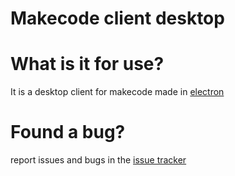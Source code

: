 # Makecode client desktop
# What is it for use?
It is a desktop client for makecode made in [electron](https://github.com/electron/electron)

# Found a bug?
report issues and bugs in the [issue tracker](https://github.com/tinteeam/makecode-client-desktop/issues)